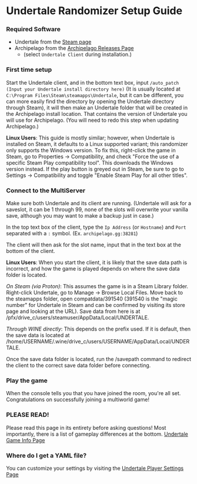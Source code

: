 # Undertale Randomizer Setup Guide

### Required Software

- Undertale from the [Steam page](https://store.steampowered.com/app/391540)
- Archipelago from the [Archipelago Releases Page](https://github.com/ArchipelagoMW/Archipelago/releases)
    - (select `Undertale Client` during installation.)

### First time setup

Start the Undertale client, and in the bottom text box, input `/auto_patch (Input your Undertale install directory here)` (It is usually located at `C:\Program Files\Steam\steamapps\Undertale`, but it can be different, you can more easily find the directory
by opening the Undertale directory through Steam), it will then make an Undertale folder that will be created in the
Archipelago install location. That contains the version of Undertale you will use for Archipelago. (You will need to
redo this step when updating Archipelago.)

**Linux Users**: This guide is mostly similar; however, when Undertale is installed on Steam, it defaults to a Linux
supported variant; this randomizer only supports the Windows version.  To fix this, right-click the game in Steam, go to
Properties -> Compatibility, and check "Force the use of a specific Steam Play compatibility tool".  This
downloads the Windows version instead.  If the play button is greyed out in Steam, be sure to go to
Settings -> Compatibility and toggle "Enable Steam Play for all other titles".

### Connect to the MultiServer

Make sure both Undertale and its client are running. (Undertale will ask for a saveslot, it can be 1 through 99, none 
of the slots will overwrite your vanilla save, although you may want to make a backup just in case.)

In the top text box of the client, type the 
`Ip Address` (or `Hostname`) and `Port` separated with a `:` symbol. (Ex. `archipelago.gg:38281`)

The client will then ask for the slot name, input that in the text box at the bottom of the client.

**Linux Users**: When you start the client, it is likely that the save data path is incorrect, and how the game
is played depends on where the save data folder is located.

*On Steam (via Proton)*: This assumes the game is in a Steam Library folder.  Right-click Undertale, go to Manage -> 
Browse Local Files.  Move back to the steamapps folder, open compatdata/391540 (391540 is the "magic number" for
Undertale in Steam and can be confirmed by visiting its store page and looking at the URL).  Save data from here is at
/pfx/drive_c/users/steamuser/AppData/Local/UNDERTALE.

*Through WINE directly*: This depends on the prefix used.  If it is default, then the save data is located at
/home/USERNAME/.wine/drive_c/users/USERNAME/AppData/Local/UNDERTALE.

Once the save data folder is located, run the /savepath command to redirect the client to the correct save data folder
before connecting.

### Play the game

When the console tells you that you have joined the room, you're all set. Congratulations on successfully joining a
multiworld game!

### PLEASE READ!

Please read this page in its entirety before asking questions! Most importantly, there is a list of 
gameplay differences at the bottom.
[Undertale Game Info Page](/games/Undertale/info/en)

### Where do I get a YAML file?

You can customize your settings by visiting the [Undertale Player Settings Page](/games/Undertale/player-settings)
